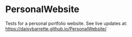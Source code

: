 # PersonalWebsite

Tests for a personal portfolio website. See live updates at:
https://daisybarrette.github.io/PersonalWebsite/
